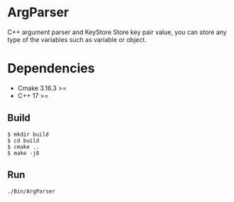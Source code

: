 # ArgParser
C++ argument parser and KeyStore
Store key pair value,  you can store any type of the variables such as variable or object.

# Dependencies
* Cmake 3.16.3 >=
* C++ 17 >=
## Build
```
$ mkdir build
$ cd build
$ cmake ..
$ make -j8

```
## Run 
```
./Bin/ArgParser

```
